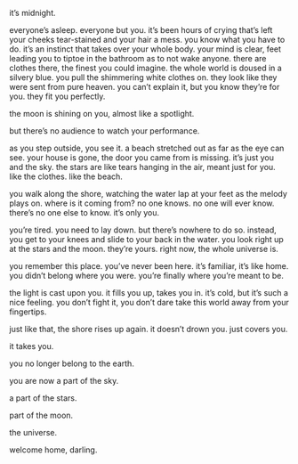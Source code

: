 it’s midnight.


everyone’s asleep. everyone but you. it’s been hours of crying that’s left your cheeks tear-stained and your
hair a mess. you know what you have to do. it’s an instinct that takes over your whole body. your mind is
clear, feet leading you to tiptoe in the bathroom as to not wake anyone. there are clothes there, the finest
you could imagine. the whole world is doused in a silvery blue. you pull the shimmering white clothes on.
they look like they were sent from pure heaven. you can’t explain it, but you know they’re for you. they fit
you perfectly.


the moon is shining on you, almost like a spotlight.


but there’s no audience to watch your performance.


as you step outside, you see it. a beach stretched out as far as the eye can see. your house is gone, the door
you came from is missing. it’s just you and the sky. the stars are like tears hanging in the air, meant just
for you. like the clothes. like the beach.


you walk along the shore, watching the water lap at your feet as the melody plays on. where is it coming
from? no one knows. no one will ever know. there’s no one else to know. it’s only you.


you’re tired. you need to lay down. but there’s nowhere to do so. instead, you get to your knees and slide
to your back in the water. you look right up at the stars and the moon. they’re yours. right now, the whole
universe is.


you remember this place. you’ve never been here. it’s familiar, it’s like home. you didn’t belong where you
were. you’re finally where you’re meant to be.


the light is cast upon you. it fills you up, takes you in. it’s cold, but it’s such a nice feeling. you don’t fight
it, you don’t dare take this world away from your fingertips.


just like that, the shore rises up again. it doesn’t drown you. just covers you.


it takes you.


you no longer belong to the earth.


you are now a part of the sky.


a part of the stars.


part of the moon.


the universe.


welcome home, darling.

